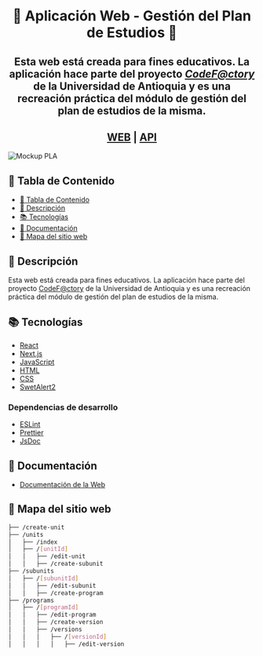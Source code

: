 <div align="center">
<h1>💚 Aplicación Web - Gestión del Plan de Estudios 💚</h1>
<h2>Esta web está creada para fines educativos. La aplicación hace parte del proyecto <a href="https://github.com/CodeFactoryUdea"><i>CodeF@ctory</i></a> de la Universidad de Antioquia y es una recreación práctica del módulo de gestión del plan de estudios de la misma.</h2>

<h2><a href='https://pla-udea-front.vercel.app/'>WEB</a> | <a href='https://fabrica-escuela-production.up.railway.app/api/academicSubUnit/all'>API</a></h2>
</div>

![Mockup PLA](https://github.com/JoseGomez14/pla-udea/assets/110755221/43dceb31-7060-4613-a142-0542b30190f7)

## 📖 Tabla de Contenido

- [📖 Tabla de Contenido](#-tabla-de-contenido)
- [📝 Descripción](#-descripción)
- [📚 Tecnologías](#tecnologías)
- [📝 Documentación](#-documentación)
- [📂 Mapa del sitio web](#-mapa-del-sitio-web)

## 📝 Descripción

Esta web está creada para fines educativos. La aplicación hace parte del proyecto [CodeF@ctory](https://github.com/CodeFactoryUdea) de la Universidad de Antioquia y es una recreación práctica del módulo de gestión del plan de estudios de la misma.

## 📚 Tecnologías

- [React](https://es.reactjs.org/)
- [Next.js](https://nextjs.org/)
- [JavaScript](https://developer.mozilla.org/es/docs/Web/JavaScript)
- [HTML](https://developer.mozilla.org/es/docs/Web/HTML)
- [CSS](https://developer.mozilla.org/es/docs/Web/CSS)
- [SwetAlert2](https://sweetalert2.github.io/)

### Dependencias de desarrollo

- [ESLint](https://eslint.org/)
- [Prettier](https://prettier.io/)
- [JsDoc](https://jsdoc.app/)

## 📝 Documentación

- [Documentación de la Web](https://pla-udea-docs.vercel.app/global.html)

## 📂 Mapa del sitio web

```bash
├── /create-unit
├── /units
│   ├── /index
│   ├── /[unitId]
│   │   ├── /edit-unit
│   │   ├── /create-subunit
├── /subunits
│   ├── /[subunitId]
│   │   ├── /edit-subunit
│   │   ├── /create-program
├── /programs
│   ├── /[programId]
│   │   ├── /edit-program
│   │   ├── /create-version
│   │   ├── /versions
│   │   │   ├── /[versionId]
│   │   │   │   ├── /edit-version
```
